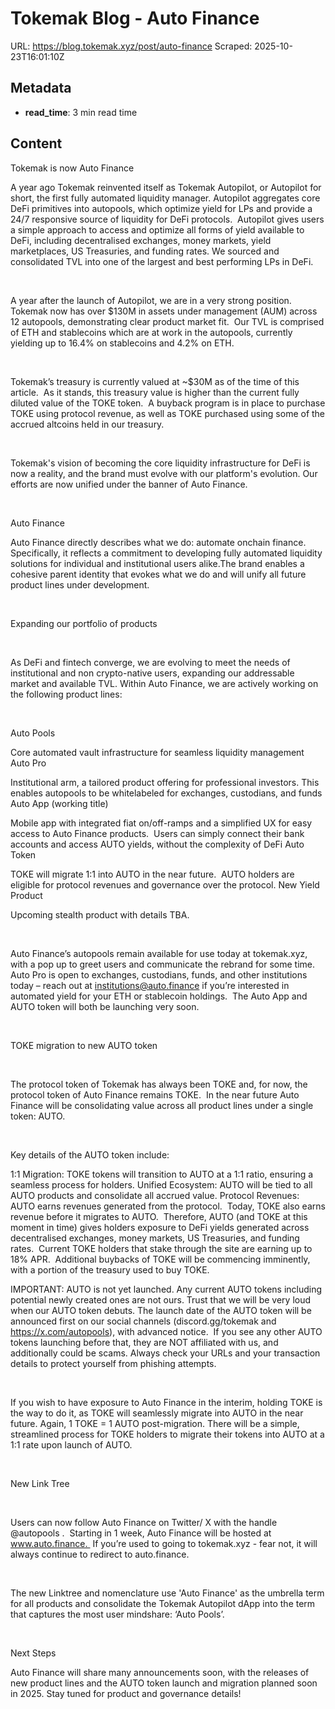 # Tokemak Blog - Auto Finance

URL: https://blog.tokemak.xyz/post/auto-finance
Scraped: 2025-10-23T16:01:10Z

## Metadata

- **read_time**: 3 min read time

## Content

Tokemak is now Auto Finance 

A year ago Tokemak reinvented itself as Tokemak Autopilot, or Autopilot for short, the first fully automated liquidity manager. Autopilot aggregates core DeFi primitives into autopools, which optimize yield for LPs and provide a 24/7 responsive source of liquidity for DeFi protocols.  Autopilot gives users a simple approach to access and optimize all forms of yield available to DeFi, including decentralised exchanges, money markets, yield marketplaces, US Treasuries, and funding rates. We sourced and consolidated TVL into one of the largest and best performing LPs in DeFi. 

‍

A year after the launch of Autopilot, we are in a very strong position.  Tokemak now has over $130M in assets under management (AUM) across 12 autopools, demonstrating clear product market fit.  Our TVL is comprised of ETH and stablecoins which are at work in the autopools, currently yielding up to 16.4% on stablecoins and 4.2% on ETH.

‍

Tokemak’s treasury is currently valued at ~$30M as of the time of this article.  As it stands, this treasury value is higher than the current fully diluted value of the TOKE token.  A buyback program is in place to purchase TOKE using protocol revenue, as well as TOKE purchased using some of the accrued altcoins held in our treasury.  

‍

Tokemak's vision of becoming the core liquidity infrastructure for DeFi is now a reality, and the brand must evolve with our platform's evolution. Our efforts are now unified under the banner of Auto Finance.

‍

Auto Finance

Auto Finance directly describes what we do: automate onchain finance. Specifically, it reflects a commitment to developing fully automated liquidity solutions for individual and institutional users alike.The brand enables a cohesive parent identity that evokes what we do and will unify all future product lines under development.

‍

Expanding our portfolio of products

‍

As DeFi and fintech converge, we are evolving to meet the needs of institutional and non crypto-native users, expanding our addressable market and available TVL. Within Auto Finance, we are actively working on the following product lines:

‍

Auto Pools

Core automated vault infrastructure for seamless liquidity management
Auto Pro

Institutional arm, a tailored product offering for professional investors. This enables autopools to be whitelabeled for exchanges, custodians, and funds
Auto App (working title)

Mobile app with integrated fiat on/off-ramps and a simplified UX for easy access to Auto Finance products.  Users can simply connect their bank accounts and access AUTO yields, without the complexity of DeFi
Auto Token

TOKE will migrate 1:1 into AUTO in the near future.  AUTO holders are eligible for protocol revenues and governance over the protocol.
New Yield Product

Upcoming stealth product with details TBA.

‍

Auto Finance’s autopools remain available for use today at tokemak.xyz, with a pop up to greet users and communicate the rebrand for some time.  Auto Pro is open to exchanges, custodians, funds, and other institutions today – reach out at institutions@auto.finance if you’re interested in automated yield for your ETH or stablecoin holdings.  The Auto App and AUTO token will both be launching very soon.

‍

TOKE migration to new AUTO token

‍

The protocol token of Tokemak has always been TOKE and, for now, the protocol token of Auto Finance remains TOKE.  In the near future Auto Finance will be consolidating value across all product lines under a single token: AUTO. 

‍

Key details of the AUTO token include:

1:1 Migration: TOKE tokens will transition to AUTO at a 1:1 ratio, ensuring a seamless process for holders.
Unified Ecosystem: AUTO will be tied to all AUTO products and consolidate all accrued value.
Protocol Revenues: AUTO earns revenues generated from the protocol.  Today, TOKE also earns revenue before it migrates to AUTO.  Therefore, AUTO (and TOKE at this moment in time) gives holders exposure to DeFi yields generated across decentralised exchanges, money markets, US Treasuries, and funding rates.  Current TOKE holders that stake through the site are earning up to 18% APR.  Additional buybacks of TOKE will be commencing imminently, with a portion of the treasury used to buy TOKE.

IMPORTANT: AUTO is not yet launched. Any current AUTO tokens including potential newly created ones are not ours. Trust that we will be very loud when our AUTO token debuts. The launch date of the AUTO token will be announced first on our social channels (discord.gg/tokemak and https://x.com/autopools), with advanced notice.  If you see any other AUTO tokens launching before that, they are NOT affiliated with us, and additionally could be scams. Always check your URLs and your transaction details to protect yourself from phishing attempts.

‍

If you wish to have exposure to Auto Finance in the interim, holding TOKE is the way to do it, as TOKE will seamlessly migrate into AUTO in the near future. Again, 1 TOKE = 1 AUTO post-migration. There will be a simple, streamlined process for TOKE holders to migrate their tokens into AUTO at a 1:1 rate upon launch of AUTO.

‍

New Link Tree

‍

Users can now follow Auto Finance on Twitter/ X with the handle @autopools .  Starting in 1 week, Auto Finance will be hosted at www.auto.finance.  If you’re used to going to tokemak.xyz - fear not, it will always continue to redirect to auto.finance.  

‍

The new Linktree and nomenclature use 'Auto Finance' as the umbrella term for all products and consolidate the Tokemak Autopilot dApp into the term that captures the most user mindshare: ‘Auto Pools’.

‍

Next Steps

Auto Finance will share many announcements soon, with the releases of new product lines and the AUTO token launch and migration planned soon in 2025. Stay tuned for product and governance details!